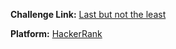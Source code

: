 **Challenge Link:** [Last but not the least](https://www.hackerrank.com/contests/90-days-of-coding/challenges/special-strings-2-4)

**Platform:** [HackerRank](https://hackerrank.com/)

